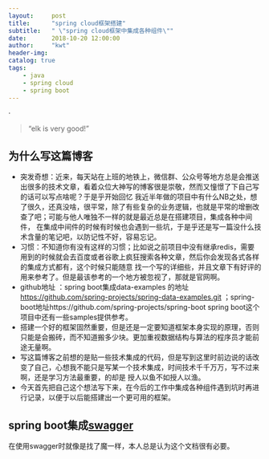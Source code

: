 ```yaml
---
layout:     post
title:      "spring cloud框架搭建"
subtitle:   " \"spring cloud框架中集成各种组件\""
date:       2018-10-20 12:00:00
author:     "kwt"
header-img: 
catalog: true
tags:
    - java
    - spring cloud
    - spring boot
---
```

·
> “elk is very good!”


## 为什么写这篇博客
* 突发奇想：近来，每天站在上班的地铁上，微信群、公众号等地方总是会推送出很多的技术文章，看着众位大神写的博客很是崇敬，然而又憧憬了下自己写的话可以写点啥呢？于是乎开始回忆
我近半年做的项目中有什么NB之处，想了很久，还真没啥，很平常，除了有些复杂的业务逻辑，也就是平常的增删改查了吧；可能与他人唯独不一样的就是最近总是在搭建项目，集成各种中间件，
在集成中间件的时候有时候也会遇到一些坑，于是乎还是写一篇没什么技术含量的笔记吧，以防记性不好，容易忘记。
* 习惯：不知道你有没有这样的习惯；比如说之前项目中没有继承redis，需要用到的时候就会去百度或者谷歌上疯狂搜索各种文章，然后你会发现各式各样的集成方式都有，这个时候只能随意
找一个写的详细些，并且文章下有好评的用来参考了。但是最该参考的一个地方被忽视了，那就是官网啊。
* github地址 ：spring boot集成data-examples 的地址 https://github.com/spring-projects/spring-data-examples.git ；spring-boot地址https://github.com/spring-projects/spring-boot
spring boot这个项目中还有一些samples提供参考。
* 搭建一个好的框架固然重要，但是还是一定要知道框架本身实现的原理，否则只能是会搬砖，而不知道搬多少块。更加重视数据结构与算法的程序员才能前途无量啊。
* 写这篇博客之前想的是贴一些技术集成的代码，但是写到这里时前边说的话改变了自己，心想我不能只是写某一个技术集成，时间技术千千万万，写不过来啊，还是学习方法最重要，的却是
授人以鱼不如授人以渔。
* 今天首先把自己这个想法写下来，在今后的工作中集成各种组件遇到坑时再进行记录，以便于以后能搭建出一个更可用的框架。
## spring boot集成<a href="/2018/10/17/swagger2/">swagger</a>
在使用swagger时就像是找了魔一样，本人总是认为这个文档很有必要。



